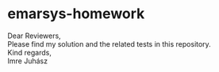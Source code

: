 # emarsys-homework
Dear Reviewers,
<br /> Please find my solution and the related tests in this repository.
<br /> Kind regards,
<br /> Imre Juhász
